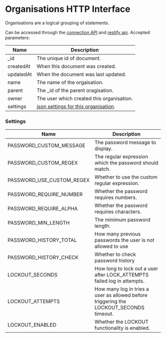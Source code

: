 ---
---

# Organisations HTTP Interface

Organisations are a logical grouping of statements.

Can be accessed through the [connection API](/http-connection) and [restify api](/http-restify). Accepted parameters:

Name | Description
--- | ---
_id | The unique id of document.
createdAt | When this document was created.
updatedAt | When the document was last updated.
name | The name of the orgaisation.
parent | The _id of the parent oragisation.
owner | The user which created this organisation.
settings | [json settings for this organisation](#settings).

### Settings

Name | Description
---|---
PASSWORD_CUSTOM_MESSAGE | The password message to display.
PASSWORD_CUSTOM_REGEX | The regular expression which the password should match.
PASSWORD_USE_CUSTOM_REGEX | Whether to use the custom regular expression.
PASSWORD_REQUIRE_NUMBER | Whether the password requires numbers.
PASSWORD_REQUIRE_ALPHA | Whether the password requires characters.
PASSWORD_MIN_LENGTH | The minimum password length.
PASSWORD_HISTORY_TOTAL | How many previous passwords the user is not allowed to use
PASSWORD_HISTORY_CHECK | Whether to check password history
LOCKOUT_SECONDS | How long to lock out a user after LOCK_ATTEMPTS failed log in attempts.
LOCKOUT_ATTEMPTS | How many log in tries a user as allowed before triggering the LOCKOUT_SECONDS timeout.
LOCKOUT_ENABLED | Whether the LOCKOUT functionality is enabled.





